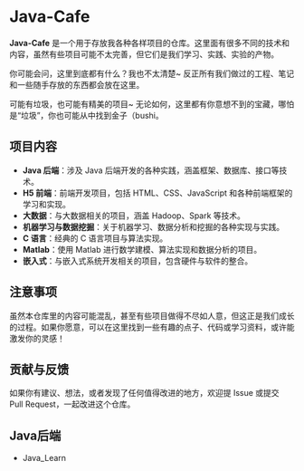 # Java-Cafe

**Java-Cafe** 是一个用于存放我各种各样项目的仓库。这里面有很多不同的技术和内容，虽然有些项目可能不太完善，但它们是我们学习、实践、实验的产物。

你可能会问，这里到底都有什么？我也不太清楚~ 反正所有我们做过的工程、笔记和一些随手存放的东西都会放在这里。

可能有垃圾，也可能有精美的项目~
无论如何，这里都有你意想不到的宝藏，哪怕是“垃圾”，你也可能从中找到金子（bushi。

## 项目内容

- **Java 后端**：涉及 Java 后端开发的各种实践，涵盖框架、数据库、接口等技术。
- **H5 前端**：前端开发项目，包括 HTML、CSS、JavaScript 和各种前端框架的学习和实现。
- **大数据**：与大数据相关的项目，涵盖 Hadoop、Spark 等技术。
- **机器学习与数据挖掘**：关于机器学习、数据分析和挖掘的各种实现与实践。
- **C 语言**：经典的 C 语言项目与算法实现。
- **Matlab**：使用 Matlab 进行数学建模、算法实现和数据分析的项目。
- **嵌入式**：与嵌入式系统开发相关的项目，包含硬件与软件的整合。

## 注意事项

虽然本仓库里的内容可能混乱，甚至有些项目做得不尽如人意，但这正是我们成长的过程。如果你愿意，可以在这里找到一些有趣的点子、代码或学习资料，或许能激发你的灵感！

## 贡献与反馈

如果你有建议、想法，或者发现了任何值得改进的地方，欢迎提 Issue 或提交 Pull Request，一起改进这个仓库。

## Java后端

* Java_Learn
